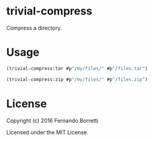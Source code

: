 # trivial-compress

Compress a directory.

# Usage

~~~lisp
(trivial-compress:tar #p"/my/files/" #p"/files.tar")

(trivial-compress:zip #p"/my/files/" #p"/files.zip")
~~~

# License

Copyright (c) 2016 Fernando Borretti

Licensed under the MIT License.
